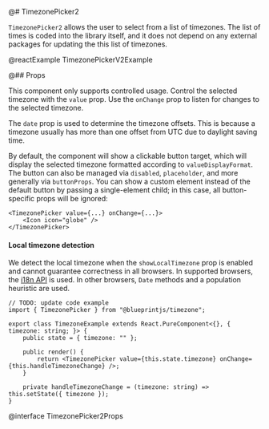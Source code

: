 @# TimezonePicker2

`TimezonePicker2` allows the user to select from a list of timezones. The list of times is coded into the library itself, and it does not depend on any external packages for updating the this list of timezones.

@reactExample TimezonePickerV2Example

@## Props

This component only supports controlled usage.
Control the selected timezone with the `value` prop.
Use the `onChange` prop to listen for changes to the selected timezone.

The `date` prop is used to determine the timezone offsets.
This is because a timezone usually has more than one offset from UTC due to daylight saving time.

By default, the component will show a clickable button target,
which will display the selected timezone formatted according to `valueDisplayFormat`.
The button can also be managed via `disabled`, `placeholder`, and more generally via `buttonProps`.
You can show a custom element instead of the default button by passing a single-element child; in this case,
all button-specific props will be ignored:

```tsx
<TimezonePicker value={...} onChange={...}>
    <Icon icon="globe" />
</TimezonePicker>
```

<div class="@ns-callout @ns-intent-warning @ns-icon-warning-sign">
    <h4 class="@ns-heading">Local timezone detection</h4>

We detect the local timezone when the `showLocalTimezone` prop is enabled and cannot guarantee correctness in all browsers.
In supported browsers, the [i18n API](https://developer.mozilla.org/en-US/docs/Web/JavaScript/Reference/Global_Objects/DateTimeFormat/resolvedOptions) is used.
In other browsers, `Date` methods and a population heuristic are used.

</div>

```tsx
// TODO: update code example
import { TimezonePicker } from "@blueprintjs/timezone";

export class TimezoneExample extends React.PureComponent<{}, { timezone: string; }> {
    public state = { timezone: "" };

    public render() {
        return <TimezonePicker value={this.state.timezone} onChange={this.handleTimezoneChange} />;
    }

    private handleTimezoneChange = (timezone: string) => this.setState({ timezone });
}
```

@interface TimezonePicker2Props
